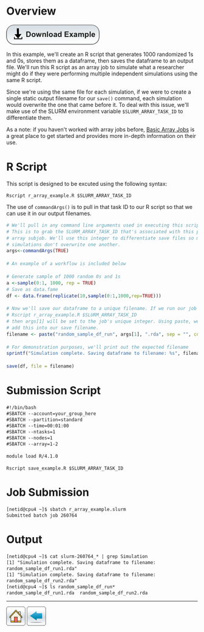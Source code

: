 # Overview

[![](/Images/Download-Button.png)](r_array_example.tar.gz)

In this example, we'll create an R script that generates 1000 randomized 1s and 0s, stores them as a dataframe, then saves the dataframe to an output file. We'll run this R script as an array job to simulate what a researcher might do if they were performing multiple independent simulations using the same R script.

Since we're using the same file for each simulation, if we were to create a single static output filename for our ```save()``` command, each simulation would overwrite the one that came before it. To deal with this issue, we'll make use of the SLURM environment variable ```$SLURM_ARRAY_TASK_ID``` to differentiate them. 

As a note: if you haven't worked with array jobs before, [Basic Array Jobs](https://ua-researchcomputing-hpc.github.io/Array-and-Parallel/Basic-Array-Job/) is a great place to get started and provides more in-depth information on their use. 


# R Script
This script is designed to be excuted using the following syntax:
```console
Rscript r_array_example.R $SLURM_ARRAY_TASK_ID
```
The use of ```commandArgs()``` is to pull in that task ID to our R script so that we can use it in our output filenames.
```R
# We'll pull in any command line arguments used in executing this script.
# This is to grab the SLURM_ARRAY_TASK_ID that's associated with this particular
# array subjob. We'll use this integer to differentiate save files so multiple
# simulations don't overwrite one another.
args<-commandArgs(TRUE)

# An example of a workflow is included below

# Generate sample of 1000 random 0s and 1s
a <-sample(0:1, 1000, rep = TRUE)
# Save as data.fame
df <- data.frame(replicate(10,sample(0:1,1000,rep=TRUE)))

# Now we'll save our dataframe to a unique filename. If we run our job with:
# Rscript r_array_example.R $SLURM_ARRAY_TASK_ID
# then args[1] will be set to the job's unique integer. Using paste, we can
# add this into our save filename.
filename <- paste("random_sample_df_run", args[1], ".rda", sep = "", collapse = NULL)

# For demonstration purposes, we'll print out the expected filename
sprintf("Simulation complete. Saving dataframe to filename: %s", filename)

save(df, file = filename)
```

# Submission Script
```console
#!/bin/bash
#SBATCH --account=your_group_here
#SBATCH --partition=standard
#SBATCH --time=00:01:00
#SBATCH --ntasks=1
#SBATCH --nodes=1
#SBATCH --array=1-2

module load R/4.1.0

Rscript save_example.R $SLURM_ARRAY_TASK_ID
```

# Job Submission
```console
[netid@cpu4 ~]$ sbatch r_array_example.slurm 
Submitted batch job 260764
```

# Output
```console
[netid@cpu4 ~]$ cat slurm-260764_* | grep Simulation
[1] "Simulation complete. Saving dataframe to filename: random_sample_df_run1.rda"
[1] "Simulation complete. Saving dataframe to filename: random_sample_df_run2.rda"
[netid@cpu4 ~]$ ls random_sample_df_run*
random_sample_df_run1.rda  random_sample_df_run2.rda
```

*************
[![](/Images/home.png)](https://ua-researchcomputing-hpc.github.io/) 
[![](/Images/back.png)](../)
